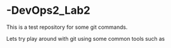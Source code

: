 # -DevOps2_Lab2
This is a test repository for some git commands. 

Lets try play around with git using some common tools such as

